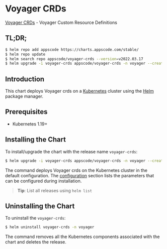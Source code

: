 # Voyager CRDs

[Voyager CRDs](https://github.com/voyagermesh) - Voyager Custom Resource Definitions

## TL;DR;

```bash
$ helm repo add appscode https://charts.appscode.com/stable/
$ helm repo update
$ helm search repo appscode/voyager-crds --version=v2022.03.17
$ helm upgrade -i voyager-crds appscode/voyager-crds -n voyager --create-namespace --version=v2022.03.17
```

## Introduction

This chart deploys Voyager crds on a [Kubernetes](http://kubernetes.io) cluster using the [Helm](https://helm.sh) package manager.

## Prerequisites

- Kubernetes 1.19+

## Installing the Chart

To install/upgrade the chart with the release name `voyager-crds`:

```bash
$ helm upgrade -i voyager-crds appscode/voyager-crds -n voyager --create-namespace --version=v2022.03.17
```

The command deploys Voyager crds on the Kubernetes cluster in the default configuration. The [configuration](#configuration) section lists the parameters that can be configured during installation.

> **Tip**: List all releases using `helm list`

## Uninstalling the Chart

To uninstall the `voyager-crds`:

```bash
$ helm uninstall voyager-crds -n voyager
```

The command removes all the Kubernetes components associated with the chart and deletes the release.


